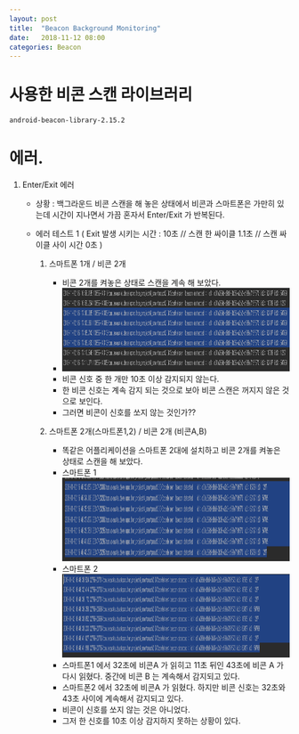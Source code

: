 ```yaml
---
layout: post
title:  "Beacon Background Monitoring"
date:   2018-11-12 08:00
categories: Beacon
---
```

# 사용한 비콘 스캔 라이브러리

    android-beacon-library-2.15.2

# 에러.

1. Enter/Exit 에러 
    * 상황 : 백그라운드 비콘 스캔을 해 놓은 상태에서 비콘과 스마트폰은 가만히 있는데 시간이 지나면서 가끔 혼자서 Enter/Exit 가 반복된다.
    
    * 에러 테스트 1 ( Exit 발생 시키는 시간 : 10초 // 스캔 한 싸이클 1.1초 // 스캔 싸이클 사이 시간 0초 )

        1. 스마트폰 1개 / 비콘 2개

            * 비콘 2개를 켜놓은 상태로 스캔을 계속 해 보았다.
            * <img src="/resource/img/beacon_error1.PNG" width="600px" height="150px">
            * 비콘 신호 중 한 개만 10초 이상 감지되지 않는다.
            * 한 비콘 신호는 계속 감지 되는 것으로 보아 비콘 스캔은 꺼지지 않은 것으로 보인다.
            * 그러면 비콘이 신호를 쏘지 않는 것인가??

        2. 스마트폰 2개(스마트폰1,2) / 비콘 2개 (비콘A,B)

            * 똑같은 어플리케이션을 스마트폰 2대에 설치하고 비콘 2개를 켜놓은 상태로 스캔을 해 보았다.
            * 스마트폰 1 <img src="/resource/img/beacon_error2.1.PNG" width="600px" height="150px">
            * 스마트폰 2 <img src="/resource/img/beacon_error2.2.PNG" width="600px" height="150px">
            * 스마트폰1 에서 32초에 비콘A 가 읽히고 11초 뒤인 43초에 비콘 A 가 다시 읽혔다. 중간에 비콘 B 는 계속해서 감지되고 있다. 
            * 스마트폰2 에서 32초에 비콘A 가 읽혔다. 하지만 비콘 신호는 32초와 43초 사이에 계속해서 감지되고 있다.
            * 비콘이 신호를 쏘지 않는 것은 아니었다.
            * 그저 한 신호를 10초 이상 감지하지 못하는 상황이 있다.
